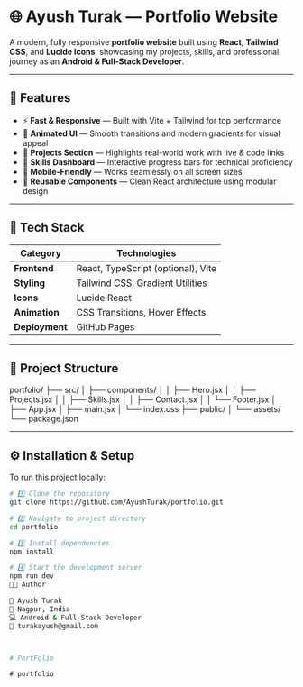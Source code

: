 # 🌐 Ayush Turak — Portfolio Website

A modern, fully responsive **portfolio website** built using **React**, **Tailwind CSS**, and **Lucide Icons**, showcasing my projects, skills, and professional journey as an **Android & Full-Stack Developer**.  


---

## 🚀 Features

- ⚡ **Fast & Responsive** — Built with Vite + Tailwind for top performance  
- 🎨 **Animated UI** — Smooth transitions and modern gradients for visual appeal  
- 💼 **Projects Section** — Highlights real-world work with live & code links  
- 🧠 **Skills Dashboard** — Interactive progress bars for technical proficiency  
- 📱 **Mobile-Friendly** — Works seamlessly on all screen sizes  
- 🌈 **Reusable Components** — Clean React architecture using modular design  

---

## 🧩 Tech Stack

| Category | Technologies |
|-----------|---------------|
| **Frontend** | React, TypeScript (optional), Vite |
| **Styling** | Tailwind CSS, Gradient Utilities |
| **Icons** | Lucide React |
| **Animation** | CSS Transitions, Hover Effects |
| **Deployment** | GitHub Pages |

---

## 📂 Project Structure

portfolio/
├── src/
│ ├── components/
│ │ ├── Hero.jsx
│ │ ├── Projects.jsx
│ │ ├── Skills.jsx
│ │ ├── Contact.jsx
│ │ └── Footer.jsx
│ ├── App.jsx
│ ├── main.jsx
│ └── index.css
├── public/
│ └── assets/
└── package.json


---

## ⚙️ Installation & Setup

To run this project locally:

```bash
# 1️⃣ Clone the repository
git clone https://github.com/AyushTurak/portfolio.git

# 2️⃣ Navigate to project directory
cd portfolio

# 3️⃣ Install dependencies
npm install

# 4️⃣ Start the development server
npm run dev
🧑‍🎓 Author

👋 Ayush Turak
📍 Nagpur, India
💻 Android & Full-Stack Developer
📧 turakayush@gmail.com



#   P o r t F o l i o 
 
 #   p o r t f o l i o 
 
 
